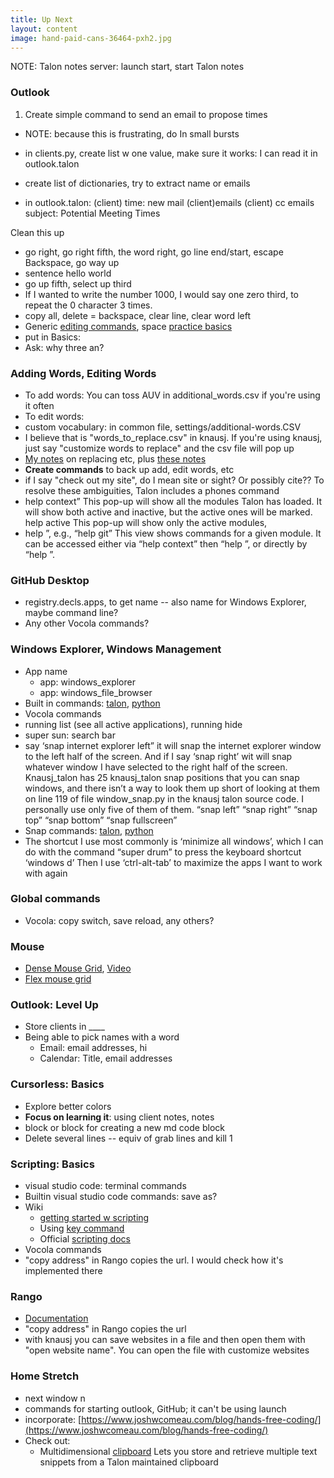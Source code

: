 ```yaml
---
title: Up Next
layout: content
image: hand-paid-cans-36464-pxh2.jpg
---
```


NOTE:  Talon notes server: launch start, start Talon notes

### Outlook
1) Create simple command to send an email to  propose times
- NOTE: because this is frustrating, do In small bursts

- in clients.py,  create list w one value, make sure it works: I can read it in  outlook.talon

- create list of dictionaries,  try to extract name or emails 

- in outlook.talon: (client) time:
new mail 
(client)emails
(client) cc emails
subject: Potential Meeting Times

Clean this up

- go right, go right fifth, the word right, go line end/start, escape Backspace, go way up
- sentence hello world
- go up fifth, select up third
- If I wanted to write the number 1000, I would say one zero third, to repeat the 0 character 3 times.
- copy all, delete = backspace, clear line, clear word left
-  Generic [editing commands](https://github.com/knausj85/knausj_talon/blob/main/core/edit/edit.talon), space [practice basics](https://chaosparrot.github.io/talon_practice/)
- put in Basics:
-  Ask: why three an?

### Adding Words, Editing Words
- To add words:  You can toss AUV in additional_words.csv if you're using it often
- To edit words:
-  custom vocabulary: in common file, settings/additional-words.CSV
-  I believe that is "words_to_replace.csv" in knausj. If you're using knausj, just say "customize words to replace" and the csv file will pop up
-  [My notes](https://aschneiderman.github.io/talon-notes/pages/basics-write/writing.html) on replacing etc, plus [these notes](https://aschneiderman.github.io/talon-notes/pages/basics-write/correct-that.html)
- **Create commands** to back up add, edit words, etc 
- if I say "check out my site", do I mean site or sight? Or possibly cite?? To resolve these ambiguities, Talon includes a phones command
- help context” This pop-up will show all the modules Talon has loaded. It will show both active and inactive, but the active ones will be marked. help active This pop-up will show only the active modules,
- help <module name>”, e.g., “help git” This view shows commands for a given module. It can be accessed either via “help context” then “help <module name>”, or directly by “help <module name>”.



### GitHub Desktop
- registry.decls.apps, to get name -- also name for Windows Explorer, maybe command line?
- Any other Vocola commands?

### Windows Explorer, Windows Management
- App name
	- app: windows_explorer
	- app: windows_file_browser
- Built in commands: [talon](https://github.com/knausj85/knausj_talon/blob/main/apps/windows_explorer/windows_explorer.talon), [python](https://github.com/knausj85/knausj_talon/blob/main/apps/windows_explorer/windows_explorer.py)
- Vocola commands
- running list         (see all active applications),  running hide 
-  super sun: search bar
-  say ‘snap internet explorer left” it will snap the internet explorer window to the left half of the screen. And if I say ‘snap right’ wit will snap whatever window I have selected to the right half of the screen. Knausj_talon has 25 knausj_talon snap positions that you can snap windows, and there isn’t a way to look them up short of looking at them on line 119 of file window_snap.py in the knausj talon source code. I personally use only five of them of them. “snap left” “snap right” “snap top” “snap bottom” “snap fullscreen”
-  Snap commands: [talon](https://github.com/knausj85/knausj_talon/blob/main/core/windows_and_tabs/window_management.talon), [python](https://github.com/knausj85/knausj_talon/blob/main/core/windows_and_tabs/window_snap.py)
-  The shortcut I use most commonly is ‘minimize all windows’, which I can do with the command “super drum” to press the keyboard shortcut ‘windows d’ Then I use ‘ctrl-alt-tab’ to maximize the apps I want to work with again

### Global commands
- Vocola: copy switch, save reload, any others?

### Mouse
- [Dense Mouse Grid](https://github.com/tararoys/dense-mouse-grid), [Video](https://www.google.com/url?sa=t&rct=j&q=&esrc=s&source=web&cd=&ved=2ahUKEwi71e-axf7_AhUYGFkFHRHcCeUQwqsBegQIDRAG&url=https%3A%2F%2Fwww.youtube.com%2Fwatch%3Fv%3DpaWx7bF_IH8&usg=AOvVaw0x_KpiDIbmwRWTkdw9kdN9&opi=89978449)
- [Flex mouse grid](https://github.com/brollin/flex-mouse-grid)



### Outlook: Level Up
- Store clients in ____
- Being able to pick names with a word
	- Email: email addresses, hi
	- Calendar: Title, email addresses


### Cursorless: Basics
- Explore better colors
- **Focus on learning it**: using client notes, notes
- block or <language> block for creating a new md code block
- Delete several lines -- equiv of grab lines and kill 1

### Scripting: Basics
- visual studio code: terminal commands
- Builtin visual studio code commands: save as?
- Wiki
	-  [getting started w scripting](https://talon.wiki/unofficial_talon_docs/)
	-  Using [key command](https://talon.wiki/key_action/)
	-  Official [scripting docs](https://talonvoice.com/docs/index.html#document-talon_files)
- Vocola commands 
- "copy address" in Rango copies the url. I would check how it's implemented there

### Rango
- [Documentation](https://github.com/david-tejada/rango)
- "copy address" in Rango copies the url
- with knausj you can save websites in a file and then open them with "open website name". You can open the file with customize websites

### Home Stretch
- next window n
- commands for starting outlook, GitHub; it can't be using  launch
- incorporate: [https://www.joshwcomeau.com/blog/hands-free-coding/](https://www.joshwcomeau.com/blog/hands-free-coding/)
- Check out:
	- Multidimensional [clipboard](https://github.com/FireChickenProductivity/Talon-Voice-multidimensional-clipboard) Lets you store and retrieve multiple text snippets from a Talon maintained clipboard
